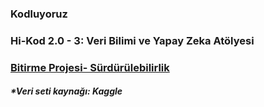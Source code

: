 ### Kodluyoruz
### Hi-Kod 2.0 - 3: Veri Bilimi ve Yapay Zeka Atölyesi
### [Bitirme Projesi- Sürdürülebilirlik](https://www.your-link.com](https://github.com/seymagkts/HiKod203/tree/main/BITIRME_PROJESI))
##### *Veri seti kaynağı: Kaggle
